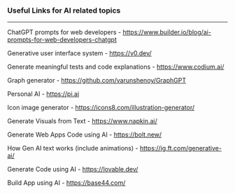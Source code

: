### Useful Links for AI related topics
---

ChatGPT prompts for web developers - https://www.builder.io/blog/ai-prompts-for-web-developers-chatgpt

Generative user interface system - https://v0.dev/

Generate meaningful tests and code explanations - https://www.codium.ai/

Graph generator - https://github.com/varunshenoy/GraphGPT

Personal AI - https://pi.ai

Icon image generator - https://icons8.com/illustration-generator/

Generate Visuals from Text - https://www.napkin.ai/

Generate Web Apps Code using AI - https://bolt.new/

How Gen AI text works (include animations) - https://ig.ft.com/generative-ai/

Generate Code using AI - https://lovable.dev/

Build App using AI - https://base44.com/

